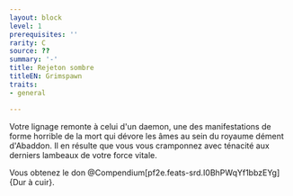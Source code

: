 ```yaml
---
layout: block
level: 1
prerequisites: ''
rarity: C
source: ??
summary: '-'
title: Rejeton sombre
titleEN: Grimspawn
traits:
- general

---
```


<p>Votre lignage remonte à celui d'un daemon, une des manifestations  de forme horrible de la mort qui dévore les âmes au sein du royaume dément d'Abaddon. Il en résulte que vous vous cramponnez avec ténacité aux derniers lambeaux de votre force vitale.</p>
<p>Vous obtenez le don @Compendium[pf2e.feats-srd.I0BhPWqYf1bbzEYg]{Dur à cuir}.</p>